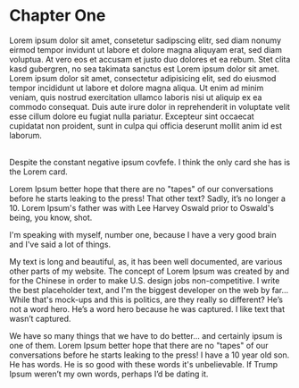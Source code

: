 # Chapter One
Lorem ipsum dolor sit amet, consetetur sadipscing elitr, sed diam nonumy eirmod tempor invidunt ut labore et dolore magna aliquyam erat, sed diam voluptua. At vero eos et accusam et justo duo dolores et ea rebum. Stet clita kasd gubergren, no sea takimata sanctus est Lorem ipsum dolor sit amet. Lorem ipsum dolor sit amet, consectetur adipisicing elit, sed do eiusmod tempor incididunt ut labore et dolore magna aliqua. Ut enim ad minim veniam, quis nostrud exercitation ullamco laboris nisi ut aliquip ex ea commodo consequat. Duis aute irure dolor in reprehenderit in voluptate velit esse cillum dolore eu fugiat nulla pariatur. Excepteur sint occaecat cupidatat non proident, sunt in culpa qui officia deserunt mollit anim id est laborum.  
<br>

Despite the constant negative ipsum covfefe. I think the only card she has is the Lorem card.

Lorem Ipsum better hope that there are no "tapes" of our conversations before he starts leaking to the press! That other text? Sadly, it’s no longer a 10. Lorem Ipsum's father was with Lee Harvey Oswald prior to Oswald's being, you know, shot.

I'm speaking with myself, number one, because I have a very good brain and I've said a lot of things.

My text is long and beautiful, as, it has been well documented, are various other parts of my website. The concept of Lorem Ipsum was created by and for the Chinese in order to make U.S. design jobs non-competitive. I write the best placeholder text, and I'm the biggest developer on the web by far... While that's mock-ups and this is politics, are they really so different? He’s not a word hero. He’s a word hero because he was captured. I like text that wasn’t captured.

We have so many things that we have to do better... and certainly ipsum is one of them. Lorem Ipsum better hope that there are no "tapes" of our conversations before he starts leaking to the press! I have a 10 year old son. He has words. He is so good with these words it's unbelievable. If Trump Ipsum weren’t my own words, perhaps I’d be dating it.
